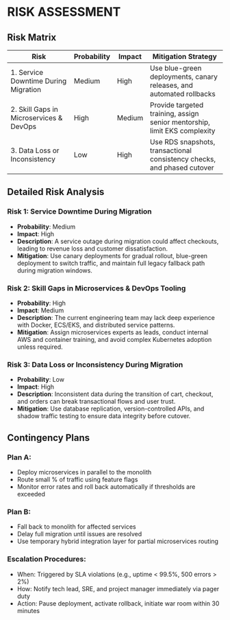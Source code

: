 # RISK ASSESSMENT

## Risk Matrix
| Risk                                    | Probability | Impact | Mitigation Strategy                                                       |
| --------------------------------------- | ----------- | ------ | ------------------------------------------------------------------------- |
| 1. Service Downtime During Migration    | Medium      | High   | Use blue-green deployments, canary releases, and automated rollbacks      |
| 2. Skill Gaps in Microservices & DevOps | High        | Medium | Provide targeted training, assign senior mentorship, limit EKS complexity |
| 3. Data Loss or Inconsistency           | Low         | High   | Use RDS snapshots, transactional consistency checks, and phased cutover   |

## Detailed Risk Analysis
### Risk 1: Service Downtime During Migration
- **Probability**: Medium
- **Impact**: High
- **Description**: A service outage during migration could affect checkouts, leading to revenue loss and customer dissatisfaction.
- **Mitigation**: Use canary deployments for gradual rollout, blue-green deployment to switch traffic, and maintain full legacy fallback path during migration windows.

### Risk 2: Skill Gaps in Microservices & DevOps Tooling
- **Probability**: High
- **Impact**: Medium
- **Description**: The current engineering team may lack deep experience with Docker, ECS/EKS, and distributed service patterns.
- **Mitigation**: Assign microservices experts as leads, conduct internal AWS and container training, and avoid complex Kubernetes adoption unless required.

### Risk 3: Data Loss or Inconsistency During Migration
- **Probability**: Low
- **Impact**: High
- **Description**: Inconsistent data during the transition of cart, checkout, and orders can break transactional flows and user trust.
- **Mitigation**: Use database replication, version-controlled APIs, and shadow traffic testing to ensure data integrity before cutover.


## Contingency Plans
### Plan A:
- Deploy microservices in parallel to the monolith
- Route small % of traffic using feature flags
- Monitor error rates and roll back automatically if thresholds are exceeded

### Plan B:
- Fall back to monolith for affected services
- Delay full migration until issues are resolved
- Use temporary hybrid integration layer for partial microservices routing

### Escalation Procedures:
- When: Triggered by SLA violations (e.g., uptime < 99.5%, 500 errors > 2%)
- How: Notify tech lead, SRE, and project manager immediately via pager duty
- Action: Pause deployment, activate rollback, initiate war room within 30 minutes

